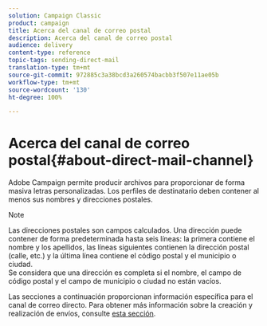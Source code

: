 ```yaml
---
solution: Campaign Classic
product: campaign
title: Acerca del canal de correo postal
description: Acerca del canal de correo postal
audience: delivery
content-type: reference
topic-tags: sending-direct-mail
translation-type: tm+mt
source-git-commit: 972885c3a38bcd3a260574bacbb3f507e11ae05b
workflow-type: tm+mt
source-wordcount: '130'
ht-degree: 100%

---
```



# Acerca del canal de correo postal{#about-direct-mail-channel}

Adobe Campaign permite producir archivos para proporcionar de forma masiva letras personalizadas. Los perfiles de destinatario deben contener al menos sus nombres y direcciones postales.

>[!NOTE]
>
>Las direcciones postales son campos calculados. Una dirección puede contener de forma predeterminada hasta seis líneas: la primera contiene el nombre y los apellidos, las líneas siguientes contienen la dirección postal (calle, etc.) y la última línea contiene el código postal y el municipio o ciudad.\
>Se considera que una dirección es completa si el nombre, el campo de código postal y el campo de municipio o ciudad no están vacíos.

Las secciones a continuación proporcionan información específica para el canal de correo directo. Para obtener más información sobre la creación y realización de envíos, consulte [esta sección](../../delivery/using/steps-about-delivery-creation-steps.md).
